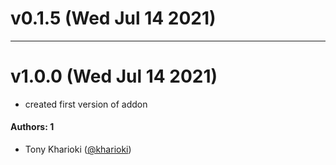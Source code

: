 # v0.1.5 (Wed Jul 14 2021)



---

# v1.0.0 (Wed Jul 14 2021)

- created first version of addon

#### Authors: 1

- Tony Kharioki ([@kharioki](https://github.com/kharioki))
